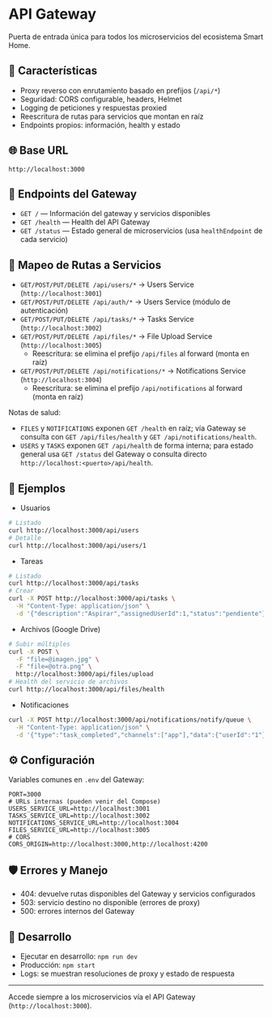 # API Gateway

Puerta de entrada única para todos los microservicios del ecosistema Smart Home.

## 🚀 Características

- Proxy reverso con enrutamiento basado en prefijos (`/api/*`)
- Seguridad: CORS configurable, headers, Helmet
- Logging de peticiones y respuestas proxied
- Reescritura de rutas para servicios que montan en raíz
- Endpoints propios: información, health y estado

## 🌐 Base URL

```
http://localhost:3000
```

## 🔗 Endpoints del Gateway

- `GET /` — Información del gateway y servicios disponibles
- `GET /health` — Health del API Gateway
- `GET /status` — Estado general de microservicios (usa `healthEndpoint` de cada servicio)

## 🧭 Mapeo de Rutas a Servicios

- `GET/POST/PUT/DELETE /api/users/*` → Users Service (`http://localhost:3001`)
- `GET/POST/PUT/DELETE /api/auth/*` → Users Service (módulo de autenticación)
- `GET/POST/PUT/DELETE /api/tasks/*` → Tasks Service (`http://localhost:3002`)
- `GET/POST/PUT/DELETE /api/files/*` → File Upload Service (`http://localhost:3005`)
  - Reescritura: se elimina el prefijo `/api/files` al forward (monta en raíz)
- `GET/POST/PUT/DELETE /api/notifications/*` → Notifications Service (`http://localhost:3004`)
  - Reescritura: se elimina el prefijo `/api/notifications` al forward (monta en raíz)

Notas de salud:
- `FILES` y `NOTIFICATIONS` exponen `GET /health` en raíz; vía Gateway se consulta con `GET /api/files/health` y `GET /api/notifications/health`.
- `USERS` y `TASKS` exponen `GET /api/health` de forma interna; para estado general usa `GET /status` del Gateway o consulta directo `http://localhost:<puerto>/api/health`.

## 📑 Ejemplos

- Usuarios
```bash
# Listado
curl http://localhost:3000/api/users
# Detalle
curl http://localhost:3000/api/users/1
```

- Tareas
```bash
# Listado
curl http://localhost:3000/api/tasks
# Crear
curl -X POST http://localhost:3000/api/tasks \
  -H "Content-Type: application/json" \
  -d '{"description":"Aspirar","assignedUserId":1,"status":"pendiente"}'
```

- Archivos (Google Drive)
```bash
# Subir múltiples
curl -X POST \
  -F "file=@imagen.jpg" \
  -F "file=@otra.png" \
  http://localhost:3000/api/files/upload
# Health del servicio de archivos
curl http://localhost:3000/api/files/health
```

- Notificaciones
```bash
curl -X POST http://localhost:3000/api/notifications/notify/queue \
  -H "Content-Type: application/json" \
  -d '{"type":"task_completed","channels":["app"],"data":{"userId":"1"}}'
```

## ⚙️ Configuración

Variables comunes en `.env` del Gateway:

```env
PORT=3000
# URLs internas (pueden venir del Compose)
USERS_SERVICE_URL=http://localhost:3001
TASKS_SERVICE_URL=http://localhost:3002
NOTIFICATIONS_SERVICE_URL=http://localhost:3004
FILES_SERVICE_URL=http://localhost:3005
# CORS
CORS_ORIGIN=http://localhost:3000,http://localhost:4200
```

## 🛡️ Errores y Manejo

- 404: devuelve rutas disponibles del Gateway y servicios configurados
- 503: servicio destino no disponible (errores de proxy)
- 500: errores internos del Gateway

## 🧰 Desarrollo

- Ejecutar en desarrollo: `npm run dev`
- Producción: `npm start`
- Logs: se muestran resoluciones de proxy y estado de respuesta

---

Accede siempre a los microservicios vía el API Gateway (`http://localhost:3000`).